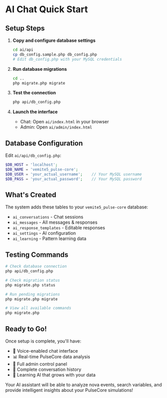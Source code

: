 # AI Chat Quick Start

## Setup Steps

1. **Copy and configure database settings**
   ```bash
   cd ai/api
   cp db_config.sample.php db_config.php
   # Edit db_config.php with your MySQL credentials
   ```

2. **Run database migrations**
   ```bash
   cd ..
   php migrate.php migrate
   ```

3. **Test the connection**
   ```bash
   php api/db_config.php
   ```

4. **Launch the interface**
   - Chat: Open `ai/index.html` in your browser
   - Admin: Open `ai/admin/index.html`

## Database Configuration

Edit `ai/api/db_config.php`:
```php
$DB_HOST = 'localhost';
$DB_NAME = 'vemite5_pulse-core';  
$DB_USER = 'your_actual_username';    // Your MySQL username
$DB_PASS = 'your_actual_password';    // Your MySQL password
```

## What's Created

The system adds these tables to your `vemite5_pulse-core` database:
- `ai_conversations` - Chat sessions
- `ai_messages` - All messages & responses  
- `ai_response_templates` - Editable responses
- `ai_settings` - AI configuration
- `ai_learning` - Pattern learning data

## Testing Commands

```bash
# Check database connection
php api/db_config.php

# Check migration status  
php migrate.php status

# Run pending migrations
php migrate.php migrate

# View all available commands
php migrate.php
```

## Ready to Go!

Once setup is complete, you'll have:
- 🎤 Voice-enabled chat interface
- 📊 Real-time PulseCore data analysis
- 🔧 Full admin control panel
- 💾 Complete conversation history
- 🧠 Learning AI that grows with your data

Your AI assistant will be able to analyze nova events, search variables, and provide intelligent insights about your PulseCore simulations!